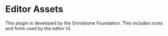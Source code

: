 # Editor Assets

This plugin is developed by the Grindstone Foundation. This includes icons and fonts used by the editor UI.
